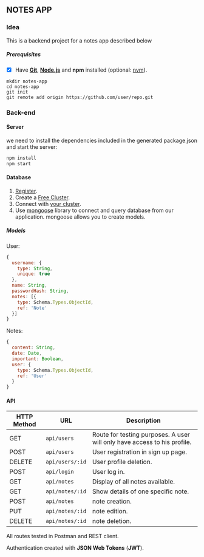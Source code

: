 ## NOTES APP

### Idea

This is a backend project for a notes app described below

##### Prerequisites

- [x] Have [**Git**](https://gitforwindows.org/), **[Node.js](https://nodejs.org/en/download/)** and **npm** installed (optional: [nvm](https://github.com/nvm-sh/nvm)).

```cli
mkdir notes-app
cd notes-app
git init
git remote add origin https://github.com/user/repo.git
```

### Back-end

#### Server

we need to install the dependencies included in the generated package.json and start the server:

```bash
npm install
npm start
```

#### Database

1. [Register](https://www.mongodb.com/es/cloud/atlas/register).
2. Create a [Free Cluster](https://docs.atlas.mongodb.com/tutorial/deploy-free-tier-cluster/).
3. Connect with [your cluster](https://docs.atlas.mongodb.com/tutorial/connect-to-your-cluster/).
4. Use [mongoose](https://mongoosejs.com/) library to connect and query database from our application. mongoose allows you to create models.

##### **Models**

User:

```javascript
{
  username: {
    type: String,
    unique: true
  },
  name: String,
  passwordHash: String,
  notes: [{
    type: Schema.Types.ObjectId,
    ref: 'Note'
  }]
}
```

Notes:

```javascript
{
  content: String,
  date: Date,
  important: Boolean,
  user: {
    type: Schema.Types.ObjectId,
    ref: 'User'
  }
}
```

#### API

| HTTP Method | URL   | Description   |
| ----------- | ----- | --------------|
| GET | `api/users` | Route for testing purposes. A user will only have access to his profile. |
| POST | `api/users` | User registration in sign up page. |
| DELETE | `api/users/:id` | User profile deletion. |
| POST | `api/login` | User log in. |
| GET | `api/notes` | Display of all notes available.  |
| GET | `api/notes/:id` | Show details of one specific note. |
| POST | `api/notes` | note creation. |
| PUT | `api/notes/:id` | note edition. |
| DELETE   | `api/notes/:id` | note deletion. |

All routes tested in Postman and REST client.

Authentication created with **JSON Web Tokens** (**JWT**).